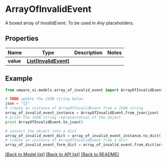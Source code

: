 # ArrayOfInvalidEvent

A boxed array of *InvalidEvent*. To be used in *Any* placeholders. 

## Properties
Name | Type | Description | Notes
------------ | ------------- | ------------- | -------------
**value** | [**List[InvalidEvent]**](InvalidEvent.md) |  | 

## Example

```python
from vmware_vi.models.array_of_invalid_event import ArrayOfInvalidEvent

# TODO update the JSON string below
json = "{}"
# create an instance of ArrayOfInvalidEvent from a JSON string
array_of_invalid_event_instance = ArrayOfInvalidEvent.from_json(json)
# print the JSON string representation of the object
print ArrayOfInvalidEvent.to_json()

# convert the object into a dict
array_of_invalid_event_dict = array_of_invalid_event_instance.to_dict()
# create an instance of ArrayOfInvalidEvent from a dict
array_of_invalid_event_form_dict = array_of_invalid_event.from_dict(array_of_invalid_event_dict)
```
[[Back to Model list]](../README.md#documentation-for-models) [[Back to API list]](../README.md#documentation-for-api-endpoints) [[Back to README]](../README.md)


